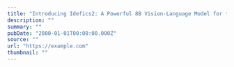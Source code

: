 ```yaml
---
title: "Introducing Idefics2: A Powerful 8B Vision-Language Model for the community"
description: ""
summary: ""
pubDate: "2000-01-01T00:00:00.000Z"
source: ""
url: "https://example.com"
thumbnail: ""
---
```


